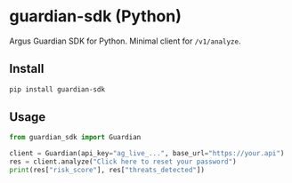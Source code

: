 # guardian-sdk (Python)

Argus Guardian SDK for Python. Minimal client for `/v1/analyze`.

## Install

```bash
pip install guardian-sdk
```

## Usage

```python
from guardian_sdk import Guardian

client = Guardian(api_key="ag_live_...", base_url="https://your.api")
res = client.analyze("Click here to reset your password")
print(res["risk_score"], res["threats_detected"])
```


